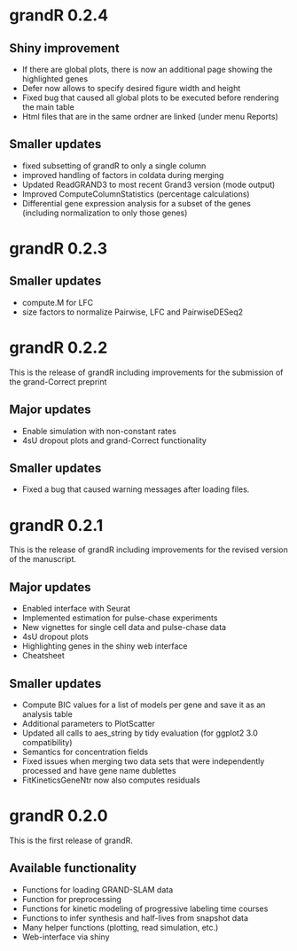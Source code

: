 # grandR 0.2.4

## Shiny improvement
* If there are global plots, there is now an additional page showing the highlighted genes
* Defer now allows to specify desired figure width and height
* Fixed bug that caused all global plots to be executed before rendering the main table
* Html files that are in the same ordner are linked (under menu Reports)

## Smaller updates
* fixed subsetting of grandR to only a single column
* improved handling of factors in coldata during merging
* Updated ReadGRAND3 to most recent Grand3 version (mode output)
* Improved ComputeColumnStatistics (percentage calculations)
* Differential gene expression analysis for a subset of the genes (including normalization to only those genes)

# grandR 0.2.3

## Smaller updates
* compute.M for LFC
* size factors to normalize Pairwise, LFC and PairwiseDESeq2


# grandR 0.2.2

This is the release of grandR including improvements for the submission of the grand-Correct preprint

## Major updates
* Enable simulation with non-constant rates
* 4sU dropout plots and grand-Correct functionality

## Smaller updates
* Fixed a bug that caused warning messages after loading files.


# grandR 0.2.1

This is the release of grandR including improvements for the revised version of the manuscript.

## Major updates
* Enabled interface with Seurat
* Implemented estimation for pulse-chase experiments
* New vignettes for single cell data and pulse-chase data
* 4sU dropout plots
* Highlighting genes in the shiny web interface
* Cheatsheet

## Smaller updates
* Compute BIC values for a list of models per gene and save it as an analysis table
* Additional parameters to PlotScatter
* Updated all calls to aes_string by tidy evaluation (for ggplot2 3.0 compatibility)
* Semantics for concentration fields
* Fixed issues when merging two data sets that were independently processed and have gene name dublettes
* FitKineticsGeneNtr now also computes residuals

# grandR 0.2.0

This is the first release of grandR.

## Available functionality

*   Functions for loading GRAND-SLAM data
*   Function for preprocessing
*   Functions for kinetic modeling of progressive labeling time courses
*   Functions to infer synthesis and half-lives from snapshot data
*   Many helper functions (plotting, read simulation, etc.)
*   Web-interface via shiny
